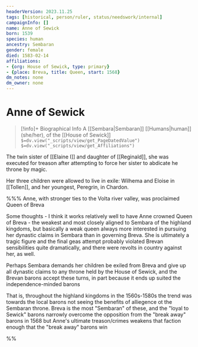 ```yaml
---
headerVersion: 2023.11.25
tags: [historical, person/ruler, status/needswork/internal]
campaignInfo: []
name: Anne of Sewick
born: 1539
species: human
ancestry: Sembaran
gender: female
died: 1583-02-14
affiliations: 
- {org: House of Sewick, type: primary}
- {place: Breva, title: Queen, start: 1568}
dm_notes: none
dm_owner: none
---
```

# Anne of Sewick
>[!info]+ Biographical Info
> A [[Sembara|Sembaran]] [[Humans|human]] (she/her), of the [[House of Sewick]]
> `$=dv.view("_scripts/view/get_PageDatedValue")`
> `$=dv.view("_scripts/view/get_Affiliations")`

The twin sister of [[Elaine I]] and daughter of [[Reginald]], she was executed for treason after attempting to force her sister to abdicate he throne by magic.

Her three children were allowed to live in exile: Wilhema and Eloise in [[Tollen]], and her youngest, Peregrin, in Chardon.

%%% Anne, with stronger ties to the Volta river valley, was proclaimed Queen of Breva 

Some thoughts - I think it works relatively well to have Anne crowned Queen of Breva - the weakest and most closely aligned to Sembara of the highland kingdoms, but basically a weak queen always more interested in pursuing her dynastic claims in Sembara than in governing Breva. She is ultimately a tragic figure and the final geas attempt probably violated Brevan sensibilities quite dramatically, and there were revolts in country against her, as well. 

Perhaps Sembara demands her children be exiled from Breva and give up all dynastic claims to any throne held by the House of Sewick, and the Brevan barons accept these turns, in part because it ends up suited the independence-minded barons

That is, throughout the highland kingdoms in the 1560s-1580s the trend was towards the local barons not seeing the benefits of alliegence ot the Sembaran throne. Breva is the most "Sembaran" of these, and the "loyal to Sewick" barons narrowly overcome the opposition from the "break away" barons in 1568 but Anne's ultimate treason/crimes weakens that faction enough that the "break away" barons win

%%
